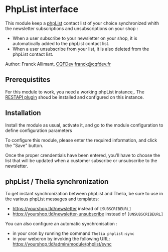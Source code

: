 # PhpList interface

This module keep a [phpList](https://www.phplist.org/) contact list of your choice synchronized whith the newsletter 
subscriptions and unsubscriptions on your shop :

- When a user subscribe to your newsletter on your shop, it is automatically added to the phpList contact list.
- When a user unsubscribe from your list, it is also deleted from the phpList contact list.

Author: Franck Allimant, [CQFDev](https://www.cqfdev.fr) <franck@cqfdev.fr>

## Prerequistites

For this module to work, you need a working phpList instance,. The [RESTAPI plugin](https://resources.phplist.com/plugin/restapi)
shoud be installed and configured on this instance.

## Installation

Install the module as usual, activate it, and go to the module configuration to define configuration parameters 

To configure this module, please enter the required information, and click the "Save" button.

Once the proper crendentials have been entered, you'll have to choose the list that will be updated when a customer
subscribe or unsubscribe to the newsletter.

## phpList / Thelia synchronization

To get instant synchronization between phpList and Thelia, be sure to use in the various phpList messages and templates:

- https://yourshop.tld/newsletter instead of `[SUBSCRIBEURL]`
- https://yourshop.tld/newsletter-unsubscribe instead of `[UNSUBSCRIBEURL]`

You can also configure an automatic synchronisation :
- in your cron by running the command `Thelia phplist:sync`
- in your webcron by invoking the following URL: https://yourshop.tld/admin/module/phplist/sync
